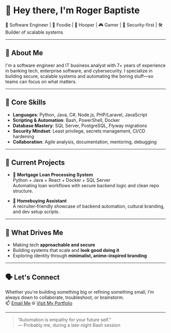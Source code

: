 # 👋 Hey there, I'm Roger Baptiste

🧠 Software Engineer | 🍔 Foodie | 🏀 Hooper | 🎮 Gamer | 🧠 Security-first | 🛠️ Builder of scalable systems

---

## 🧩 About Me

I'm a software engineer and IT business analyst with 7+ years of experience in banking tech, enterprise software, and cybersecurity. I specialize in building secure, scalable systems and automating the boring stuff—so teams can focus on what matters.


---

## 🔧 Core Skills

- **Languages**: Python, Java, C#, Node.js, PHP/Laravel, JavaScript  
- **Scripting & Automation**: Bash, PowerShell, Docker  
- **Database Mastery**: SQL Server, PostgreSQL, Flyway migrations  
- **Security Mindset**: Least privilege, secrets management, CI/CD hardening  
- **Collaboration**: Agile analysis, documentation, mentoring, debugging

---

## 🚀 Current Projects

- 🏡 **Mortgage Loan Processing System**  
  Python + Java + React + Docker + SQL Server  
  Automating loan workflows with secure backend logic and clean repo structure.

- 🤖 **Homebuying Assistant**  
  A recruiter-friendly showcase of backend automation, cultural branding, and dev setup scripts.

---

## 🎯 What Drives Me

- Making tech **approachable and secure**  
- Building systems that scale and **look good doing it**  
- Exploring identity through **minimalist, anime-inspired branding**

---

## 🗣️ Let's Connect

Whether you're building something big or refining something small, I’m always down to collaborate, troubleshoot, or brainstorm.  
📫 <a href="mailto:rogerbap@outlook.com">Email Me</a>
🌐 <a href="https://portfoliorogerb.vercel.app" target="_blank">Visit My Portfolio</a>

---

> “Automation is empathy for your future self.”  
> — Probably me, during a late-night Bash session
